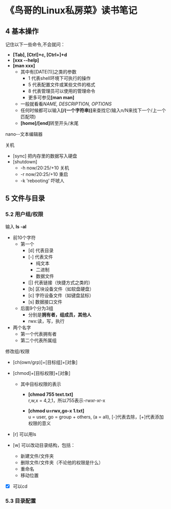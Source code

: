 # 《鸟哥的Linux私房菜》读书笔记

## 4 基本操作

记住以下一些命令,不会就问：

- <b>[Tab], [Ctrl]+c, [Ctrl+]+d  
- [xxx --help]  
- [man xxx]</b>
  - 其中有[DATE(1)]之类的参数
    - 1 代表shell环境下可执行的操作
    - 5 代表配置文件或某些文件的格式
    - 8 代表管理员可以使用的管理命令
    - 更多可参见<b>[man man]</b>
  - 一般就看看*NAME, DESCRIPTION, OPTIONS*
  - 任何时候都可以输入<b>[/(一个字符串)]</b>来查找它(输入n/N来找下一个/上一个匹配项)
  - <b>[home]/[end]</b>转至开头/末尾

nano--文本编辑器

关机  

- [sync] 把内存里的数据写入硬盘
- [shutdown]
  - -h now/20:25/+10 关机
  - -r now/20:25/+10 重启
  - -k 'rebooting' 吓唬人

## 5 文件与目录

### 5.2 用户组/权限

输入 **ls -al**  

- 前10个字符
  - 第一个
    - [d] 代表目录
    - [-] 代表文件
      - 纯文本
      - 二进制
      - 数据文件
    - [|] 代表链接（快捷方式之类的）
    - [b] 区块设备文件（如软盘硬盘）
    - [c] 字符设备文件（如键盘鼠标）
    - [s] 数据接口文件
  - 后面9个分为3组
    - 分别是**拥有者，组成员，其他人**
    - rwx:读，写，执行
- 两个名字
  - 第一个代表拥有者
  - 第二个代表所属组
  
修改组/权限

- [ch(own/grp)]+[目标组]+[对象]
- [chmod]+[目标权限]+[对象]
  - 其中目标权限的表示
    - <b>[chmod 755 text.txt]</b>  
      r,w,x = 4,2,1，所以755表示-rwxr-xr-x

    - <b>[chmod u=rwx,go-x 1.txt]</b>  
      u = user, go = group + others, (a = all), [-]代表去除，[+]代表添加  
权限的意义

- [r] 可以用ls
- [w] 可以改动目录结构，包括：
  - 新建文件/文件夹
  - 删除文件/文件夹（不论他的权限是什么）
  - 重命名
  - 移动位置
- [x] 可以cd

### 5.3 目录配置

